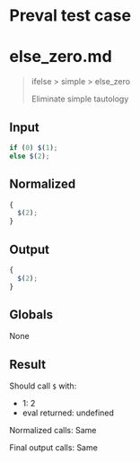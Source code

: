 # Preval test case

# else_zero.md

> ifelse > simple > else_zero
>
> Eliminate simple tautology

## Input

`````js filename=intro
if (0) $(1);
else $(2);
`````

## Normalized

`````js filename=intro
{
  $(2);
}
`````

## Output

`````js filename=intro
{
  $(2);
}
`````

## Globals

None

## Result

Should call `$` with:
 - 1: 2
 - eval returned: undefined

Normalized calls: Same

Final output calls: Same

